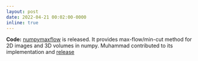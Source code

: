 ```yaml
---
layout: post
date: 2022-04-21 00:02:00-0000
inline: true
---
```


<b style="font-weight: bold;">Code:</b> <a href="https://github.com/masadcv/numpymaxflow" target="_blank">numpymaxflow</a> is released. It provides max-flow/min-cut method for 2D images and 3D volumes in numpy. Muhammad contributed to its implementation and <a href="https://pypi.org/project/numpymaxflow" target="_blank">release</a>